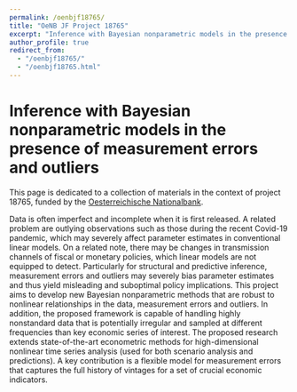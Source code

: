 ```yaml
---
permalink: /oenbjf18765/
title: "OeNB JF Project 18765"
excerpt: "Inference with Bayesian nonparametric models in the presence of measurement errors and outliers"
author_profile: true
redirect_from: 
  - "/oenbjf18765/"
  - "/oenbjf18765.html"
---
```


Inference with Bayesian nonparametric models in the presence of measurement errors and outliers
======

This page is dedicated to a collection of materials in the context of project 18765, funded by the [Oesterreichische Nationalbank](https://www.oenb.at/en/About-Us/Research-Promotion/The-OeNB-Anniversary-Fund.html).

Data is often imperfect and incomplete when it is first released. A related problem are outlying observations such as those during the recent Covid-19 pandemic, which may severely affect parameter estimates in conventional linear models. On a related note, there may be changes in transmission channels of fiscal or monetary policies, which linear models are not equipped to detect. Particularly for structural and predictive inference, measurement errors and outliers may severely bias parameter estimates and thus yield misleading and suboptimal policy implications. This project aims to develop new Bayesian nonparametric methods that are robust to nonlinear relationships in the data, measurement errors and outliers. In addition, the proposed framework is capable of handling highly nonstandard data that is potentially irregular and sampled at different frequencies than key economic series of interest. The proposed research extends state-of-the-art econometric methods for high-dimensional nonlinear time series analysis (used for both scenario analysis and predictions). A key contribution is a flexible model for measurement errors that captures the full history of vintages for a set of crucial economic indicators.
